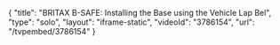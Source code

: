 {
    "title": "BRITAX B-SAFE: Installing the Base using the Vehicle Lap Bel",
    "type": "solo",
    "layout": "iframe-static",
    "videoId": "3786154",
    "url": "\/tvpembed\/3786154"
}